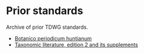 # Prior standards

Archive of prior TDWG standards.

* [Botanico periodicum huntianum](/botanico-periodicum-huntianum)
* [Taxonomic literature, edition 2 and its supplements](/taxonomic-literature-ed2)
